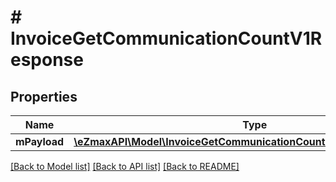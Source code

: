 # # InvoiceGetCommunicationCountV1Response

## Properties

Name | Type | Description | Notes
------------ | ------------- | ------------- | -------------
**mPayload** | [**\eZmaxAPI\Model\InvoiceGetCommunicationCountV1ResponseMPayload**](InvoiceGetCommunicationCountV1ResponseMPayload.md) |  |

[[Back to Model list]](../../README.md#models) [[Back to API list]](../../README.md#endpoints) [[Back to README]](../../README.md)
